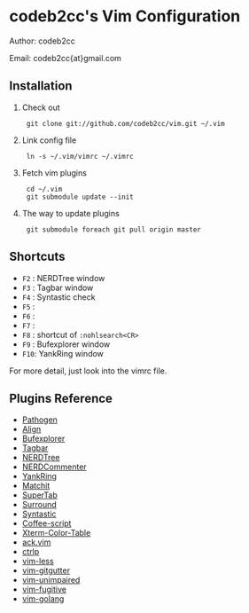 codeb2cc's Vim Configuration
============================
Author: codeb2cc

Email: codeb2cc{at}gmail.com

Installation
--------------------

1. Check out

        git clone git://github.com/codeb2cc/vim.git ~/.vim

2. Link config file

        ln -s ~/.vim/vimrc ~/.vimrc

3. Fetch vim plugins

        cd ~/.vim
        git submodule update --init

4. The way to update plugins

        git submodule foreach git pull origin master

Shortcuts
---------

* `F2` : NERDTree window
* `F3` : Tagbar window
* `F4` : Syntastic check
* `F5` :
* `F6` :
* `F7` :
* `F8` : shortcut of `:nohlsearch<CR>`
* `F9` : Bufexplorer window
* `F10`: YankRing window

For more detail, just look into the vimrc file.

Plugins Reference
-----------------

* [Pathogen](https://github.com/tpope/vim-pathogen)
* [Align](https://github.com/vim-scripts/Align)
* [Bufexplorer](http://www.vim.org/scripts/script.php?script_id=42)
* [Tagbar](https://github.com/majutsushi/tagbar)
* [NERDTree](https://github.com/scrooloose/nerdtree)
* [NERDCommenter](https://github.com/scrooloose/nerdcommenter)
* [YankRing](https://github.com/vim-scripts/YankRing.vim)
* [Matchit](https://github.com/vim-scripts/matchit.zip)
* [SuperTab](https://github.com/ervandew/supertab)
* [Surround](https://github.com/tpope/vim-surround)
* [Syntastic](https://github.com/scrooloose/syntastic)
* [Coffee-script](https://github.com/kchmck/vim-coffee-script)
* [Xterm-Color-Table](https://github.com/guns/xterm-color-table.vim)
* [ack.vim](https://github.com/mileszs/ack.vim)
* [ctrlp](https://kien.github.com/ctrlp.vim)
* [vim-less](https://github.com/groenewege/vim-less)
* [vim-gitgutter](https://github.com/airblade/vim-gitgutter)
* [vim-unimpaired](https://github.com/tpope/vim-unimpaired)
* [vim-fugitive](https://github.com/tpope/vim-fugitive/)
* [vim-golang](https://github.com/jnwhiteh/vim-golang.git)
